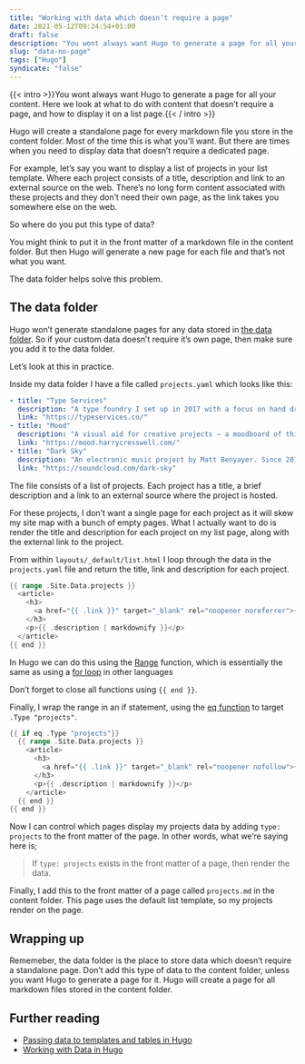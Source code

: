```yaml
---
title: "Working with data which doesn’t require a page"
date: 2021-05-12T09:24:54+01:00
draft: false
description: "You wont always want Hugo to generate a page for all your content. Here we look at what to do with content that doesn’t require a page, and how to display it on a list page."
slug: "data-no-page"
tags: ["Hugo"]
syndicate: "false"
---
```


{{< intro >}}You wont always want Hugo to generate a page for all your content. Here we look at what to do with content that doesn’t require a page, and how to display it on a list page.{{< / intro >}}

Hugo will create a standalone page for every markdown file you store in the content folder. Most of the time this is what you’ll want. But there are times when you need to display data that doesn’t require a dedicated page.

For example, let’s say you want to display a list of projects in your list template. Where each project consists of a title, description and link to an external source on the web. There’s no long form content associated with these projects and they don’t need their own page, as the link takes you somewhere else on the web.

So where do you put this type of data?

You might think to put it in the front matter of a markdown file in the content folder. But then Hugo will generate a new page for each file and that’s not what you want.

The data folder helps solve this problem.

## The data folder

Hugo won’t generate standalone pages for any data stored in [the data folder](https://gohugo.io/templates/data-templates/#the-data-folder). So if your custom data doesn’t require it’s own page, then make sure you add it to the data folder.

Let’s look at this in practice.

Inside my data folder I have a file called `projects.yaml` which looks like this:

```yaml
- title: "Type Services"
  description: "A type foundry I set up in 2017 with a focus on hand drawn type and imperfection in type design."
  link: "https://typeservices.co/"
- title: "Mood"
  description: "A visual aid for creative projects – a moodboard of things I like. None of the content is my own. Built with Hugo, hosted with Netlify."
  link: "https://mood.harrycresswell.com/"
- title: "Dark Sky"
  description: "An electronic music project by Matt Benyayer. Since 2012 we’ve collaborated on artwork for most of Matts releases. You’ll find the music and artwork on my [Soundcloud](https://soundcloud.com/harrycresswell) page."
  link: "https://soundcloud.com/dark-sky"
```

The file consists of a list of projects. Each project has a title, a brief description and a link to an external source where the project is hosted.

For these projects, I don’t want a single page for each project as it will skew my site map with a bunch of empty pages. What I actually want to do is render the title and description for each project on my list page, along with the external link to the project.

From within `layouts/_default/list.html` I loop through the data in the `projects.yaml` file and return the title, link and description for each project.

```go
{{ range .Site.Data.projects }}
  <article>
    <h3>
      <a href="{{ .link }}" target="_blank" rel="noopener noreferrer">{{ .title }}</a>
    </h3>
    <p>{{ .description | markdownify }}</p>
  </article>
{{ end }}
```

In Hugo we can do this using the [Range](https://gohugo.io/functions/range/) function, which is essentially the same as using a [for loop](https://en.wikipedia.org/wiki/For_loop) in other languages

Don’t forget to close all functions using `{{ end }}`.

Finally, I wrap the range in an if statement, using the [eq function](https://gohugo.io/functions/eq/) to target `.Type "projects"`.

```go
{{ if eq .Type "projects"}}
  {{ range .Site.Data.projects }}
    <article>
      <h3>
        <a href="{{ .link }}" target="_blank" rel="noopener nofollow">{{ .title }}</a>
      </h3>
      <p>{{ .description | markdownify }}</p>
    </article>
  {{ end }}
{{ end }}
```

Now I can control which pages display my projects data by adding `type: projects` to the front matter of the page. In other words, what we’re saying here is;

> If `type: projects` exists in the front matter of a page, then render the data.

Finally, I add this to the front matter of a page called `projects.md` in the content folder. This page uses the default list template, so my projects render on the page.

## Wrapping up

Rememeber, the data folder is the place to store data which doesn’t require a standalone page. Don’t add this type of data to the content folder, unless you want Hugo to generate a page for it. Hugo will create a page for all markdown files stored in the content folder.

## Further reading

- [Passing data to templates and tables in Hugo](/articles/passing-data-to-templates-hugo/)
- [Working with Data in Hugo](https://harrycresswell.com/articles/data-hugo/)
